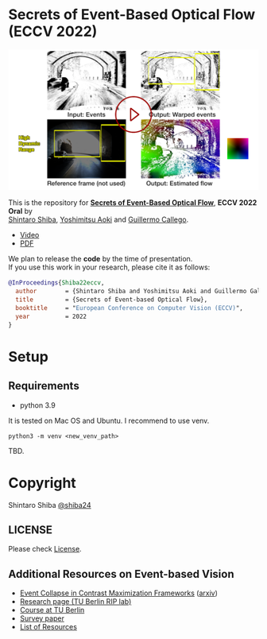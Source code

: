 
# Secrets of Event-Based Optical Flow (ECCV 2022)


[![Secrets of Event-Based Optical Flow](docs/img/thumbnail_github.png)](https://youtu.be/nUb2ZRPdbWk)

This is the repository for [**Secrets of Event-Based Optical Flow**](https://arxiv.org/abs/2207.10022), **ECCV 2022 Oral** by  
[Shintaro Shiba](http://shibashintaro.com/), [Yoshimitsu Aoki](https://aoki-medialab.jp/aokiyoshimitsu-en/) and [Guillermo Callego](https://sites.google.com/view/guillermogallego).

 <!-- - [Paper]() -->
 - [Video](https://youtu.be/nUb2ZRPdbWk)
 - [PDF](https://arxiv.org/pdf/2207.10022)
 
 We plan to release the **code** by the time of presentation.  
If you use this work in your research, please cite it as follows:

```bibtex
@InProceedings{Shiba22eccv,
  author        = {Shintaro Shiba and Yoshimitsu Aoki and Guillermo Gallego},
  title         = {Secrets of Event-based Optical Flow},
  booktitle     = "European Conference on Computer Vision (ECCV)",
  year          = 2022
}
```

# Setup

## Requirements

- python 3.9

It is tested on Mac OS and Ubuntu. I recommend to use venv.


```
python3 -m venv <new_venv_path>
```


TBD.


# Copyright

Shintaro Shiba [@shiba24](https://github.com/shiba24)

## LICENSE

Please check [License](./LICENSE).

Additional Resources on Event-based Vision
-------
* [Event Collapse in Contrast Maximization Frameworks](https://www.mdpi.com/1424-8220/22/14/5190) ([arxiv](https://arxiv.org/pdf/2207.04007))
* [Research page (TU Berlin RIP lab)](https://sites.google.com/view/guillermogallego/research/event-based-vision)
* [Course at TU Berlin](https://sites.google.com/view/guillermogallego/teaching/event-based-robot-vision)
* [Survey paper](http://rpg.ifi.uzh.ch/docs/EventVisionSurvey.pdf)
* [List of Resources](https://github.com/uzh-rpg/event-based_vision_resources)
